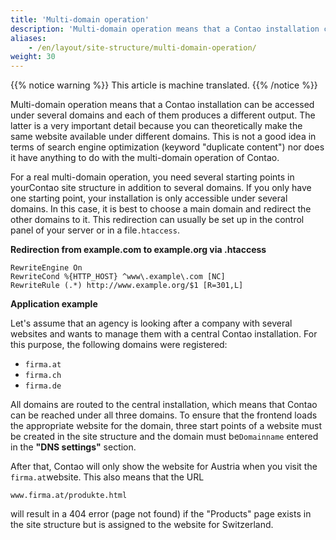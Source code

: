 ```yaml
---
title: 'Multi-domain operation'
description: 'Multi-domain operation means that a Contao installation can be reached under several domains and each of them produces a different output.'
aliases:
    - /en/layout/site-structure/multi-domain-operation/
weight: 30
---
```


{{% notice warning %}}
This article is machine translated.
{{% /notice %}}

Multi-domain operation means that a Contao installation can be accessed under several domains and each of them produces a different output. The latter is a very important detail because you can theoretically make the same website available under different domains. This is not a good idea in terms of search engine optimization (keyword "duplicate content") nor does it have anything to do with the multi-domain operation of Contao.

For a real multi-domain operation, you need several starting points in yourContao site structure in addition to several domains. If you only have one starting point, your installation is only accessible under several domains. In this case, it is best to choose a main domain and redirect the other domains to it. This redirection can usually be set up in the control panel of your server or in a file`.htaccess`.

**Redirection from example.com to example.org via .htaccess**

```apacheconf
RewriteEngine On
RewriteCond %{HTTP_HOST} ^www\.example\.com [NC]
RewriteRule (.*) http://www.example.org/$1 [R=301,L]
```

**Application example**

Let's assume that an agency is looking after a company with several websites and wants to manage them with a central Contao installation. For this purpose, the following domains were registered:

- `firma.at`
- `firma.ch`
- `firma.de`

All domains are routed to the central installation, which means that Contao can be reached under all three domains. To ensure that the frontend loads the appropriate website for the domain, three start points of a website must be created in the site structure and the domain must be`Domainname` entered in the **"DNS settings"** section.

After that, Contao will only show the website for Austria when you visit the `firma.at`website. This also means that the URL

`www.firma.at/produkte.html`

will result in a 404 error (page not found) if the "Products" page exists in the site structure but is assigned to the website for Switzerland.
